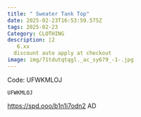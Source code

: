 ```yaml
---
title: " Sweater Tank Top"
date: 2025-02-23T16:53:59.575Z
tags: 2025-02-23
Category: CLOTHING
description: |2
   6.xx
  discount auto apply at checkout 
image: img/71tdutqtqgl._ac_sy679_-1-.jpg
---
```

 Code: UFWKMLOJ 

<pre class="language-javascript"><code

class="language-javascript">UFWKMLOJ </code></pre>

 https://spd.ooo/b1n1i7odn2
AD